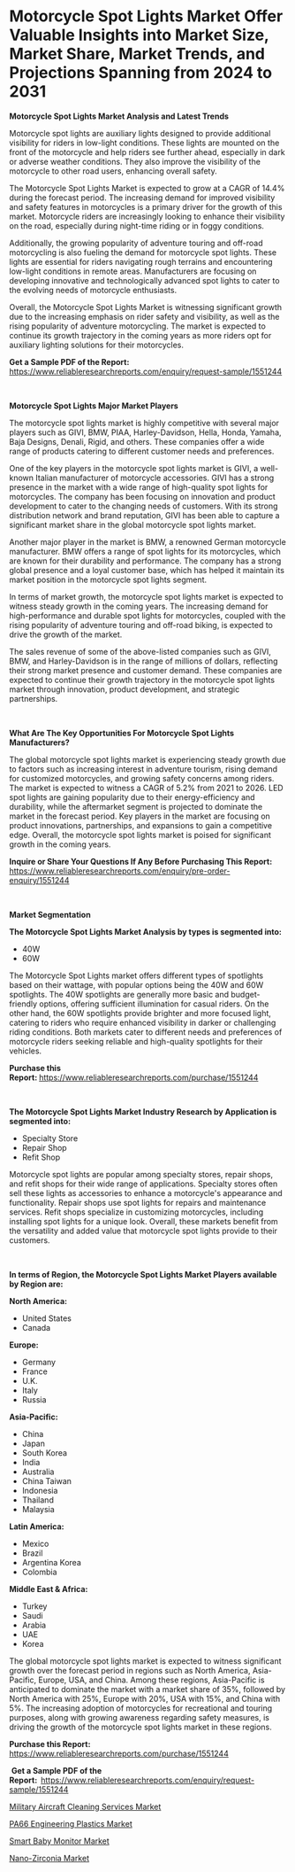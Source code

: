 <p><h1>Motorcycle Spot Lights Market Offer Valuable Insights into Market Size, Market Share, Market Trends, and Projections Spanning from 2024 to 2031</h1></p><p><strong>Motorcycle Spot Lights Market Analysis and Latest Trends</strong></p>
<p><p>Motorcycle spot lights are auxiliary lights designed to provide additional visibility for riders in low-light conditions. These lights are mounted on the front of the motorcycle and help riders see further ahead, especially in dark or adverse weather conditions. They also improve the visibility of the motorcycle to other road users, enhancing overall safety.</p><p>The Motorcycle Spot Lights Market is expected to grow at a CAGR of 14.4% during the forecast period. The increasing demand for improved visibility and safety features in motorcycles is a primary driver for the growth of this market. Motorcycle riders are increasingly looking to enhance their visibility on the road, especially during night-time riding or in foggy conditions.</p><p>Additionally, the growing popularity of adventure touring and off-road motorcycling is also fueling the demand for motorcycle spot lights. These lights are essential for riders navigating rough terrains and encountering low-light conditions in remote areas. Manufacturers are focusing on developing innovative and technologically advanced spot lights to cater to the evolving needs of motorcycle enthusiasts.</p><p>Overall, the Motorcycle Spot Lights Market is witnessing significant growth due to the increasing emphasis on rider safety and visibility, as well as the rising popularity of adventure motorcycling. The market is expected to continue its growth trajectory in the coming years as more riders opt for auxiliary lighting solutions for their motorcycles.</p></p>
<p><strong>Get a Sample PDF of the Report:&nbsp;</strong> <a href="https://www.reliableresearchreports.com/enquiry/request-sample/1551244">https://www.reliableresearchreports.com/enquiry/request-sample/1551244</a></p>
<p>&nbsp;</p>
<p><strong>Motorcycle Spot Lights Major Market Players</strong></p>
<p><p>The motorcycle spot lights market is highly competitive with several major players such as GIVI, BMW, PIAA, Harley-Davidson, Hella, Honda, Yamaha, Baja Designs, Denali, Rigid, and others. These companies offer a wide range of products catering to different customer needs and preferences.</p><p>One of the key players in the motorcycle spot lights market is GIVI, a well-known Italian manufacturer of motorcycle accessories. GIVI has a strong presence in the market with a wide range of high-quality spot lights for motorcycles. The company has been focusing on innovation and product development to cater to the changing needs of customers. With its strong distribution network and brand reputation, GIVI has been able to capture a significant market share in the global motorcycle spot lights market.</p><p>Another major player in the market is BMW, a renowned German motorcycle manufacturer. BMW offers a range of spot lights for its motorcycles, which are known for their durability and performance. The company has a strong global presence and a loyal customer base, which has helped it maintain its market position in the motorcycle spot lights segment.</p><p>In terms of market growth, the motorcycle spot lights market is expected to witness steady growth in the coming years. The increasing demand for high-performance and durable spot lights for motorcycles, coupled with the rising popularity of adventure touring and off-road biking, is expected to drive the growth of the market.</p><p>The sales revenue of some of the above-listed companies such as GIVI, BMW, and Harley-Davidson is in the range of millions of dollars, reflecting their strong market presence and customer demand. These companies are expected to continue their growth trajectory in the motorcycle spot lights market through innovation, product development, and strategic partnerships.</p></p>
<p>&nbsp;</p>
<p><strong>What Are The Key Opportunities For Motorcycle Spot Lights Manufacturers?</strong></p>
<p><p>The global motorcycle spot lights market is experiencing steady growth due to factors such as increasing interest in adventure tourism, rising demand for customized motorcycles, and growing safety concerns among riders. The market is expected to witness a CAGR of 5.2% from 2021 to 2026. LED spot lights are gaining popularity due to their energy-efficiency and durability, while the aftermarket segment is projected to dominate the market in the forecast period. Key players in the market are focusing on product innovations, partnerships, and expansions to gain a competitive edge. Overall, the motorcycle spot lights market is poised for significant growth in the coming years.</p></p>
<p><strong>Inquire or Share Your Questions If Any Before Purchasing This Report:</strong> <a href="https://www.reliableresearchreports.com/enquiry/pre-order-enquiry/1551244">https://www.reliableresearchreports.com/enquiry/pre-order-enquiry/1551244</a></p>
<p>&nbsp;</p>
<p><strong>Market Segmentation</strong></p>
<p><strong>The Motorcycle Spot Lights Market Analysis by types is segmented into:</strong></p>
<p><ul><li>40W</li><li>60W</li></ul></p>
<p><p>The Motorcycle Spot Lights market offers different types of spotlights based on their wattage, with popular options being the 40W and 60W spotlights. The 40W spotlights are generally more basic and budget-friendly options, offering sufficient illumination for casual riders. On the other hand, the 60W spotlights provide brighter and more focused light, catering to riders who require enhanced visibility in darker or challenging riding conditions. Both markets cater to different needs and preferences of motorcycle riders seeking reliable and high-quality spotlights for their vehicles.</p></p>
<p><strong>Purchase this Report:&nbsp;</strong><a href="https://www.reliableresearchreports.com/purchase/1551244">https://www.reliableresearchreports.com/purchase/1551244</a></p>
<p>&nbsp;</p>
<p><strong>The Motorcycle Spot Lights Market Industry Research by Application is segmented into:</strong></p>
<p><ul><li>Specialty Store</li><li>Repair Shop</li><li>Refit Shop</li></ul></p>
<p><p>Motorcycle spot lights are popular among specialty stores, repair shops, and refit shops for their wide range of applications. Specialty stores often sell these lights as accessories to enhance a motorcycle's appearance and functionality. Repair shops use spot lights for repairs and maintenance services. Refit shops specialize in customizing motorcycles, including installing spot lights for a unique look. Overall, these markets benefit from the versatility and added value that motorcycle spot lights provide to their customers.</p></p>
<p>&nbsp;</p>
<p><strong>In terms of Region, the Motorcycle Spot Lights Market Players available by Region are:</strong></p>
<p>
    <p> <strong> North America: </strong>
        <ul>
            <li>United States</li>
            <li>Canada</li>
        </ul>
        </p> 
    <p> <strong> Europe: </strong>
        <ul>
            <li>Germany</li>
            <li>France</li>
            <li>U.K.</li>
            <li>Italy</li>
            <li>Russia</li>
        </ul>
        </p> 
    <p> <strong> Asia-Pacific: </strong>
        <ul>
            <li>China</li>
            <li>Japan</li>
            <li>South Korea</li>
            <li>India</li>
            <li>Australia</li>
            <li>China Taiwan</li>
            <li>Indonesia</li>
            <li>Thailand</li>
            <li>Malaysia</li>
        </ul>
        </p> 
    <p> <strong> Latin America: </strong>
        <ul>
            <li>Mexico</li>
            <li>Brazil</li>
            <li>Argentina Korea</li>
            <li>Colombia</li>
        </ul>
        </p> 
    <p> <strong> Middle East & Africa: </strong>
        <ul>
            <li>Turkey</li>
            <li>Saudi</li>
            <li>Arabia</li>
            <li>UAE</li>
            <li>Korea</li>
        </ul>
    </p>
    </p>
<p><p>The global motorcycle spot lights market is expected to witness significant growth over the forecast period in regions such as North America, Asia-Pacific, Europe, USA, and China. Among these regions, Asia-Pacific is anticipated to dominate the market with a market share of 35%, followed by North America with 25%, Europe with 20%, USA with 15%, and China with 5%. The increasing adoption of motorcycles for recreational and touring purposes, along with growing awareness regarding safety measures, is driving the growth of the motorcycle spot lights market in these regions.</p></p>
<p><strong>Purchase this Report: </strong><a href="https://www.reliableresearchreports.com/purchase/1551244">https://www.reliableresearchreports.com/purchase/1551244</a></p>
<p>&nbsp;<strong>Get a Sample PDF of the Report:&nbsp;&nbsp;</strong><a href="https://www.reliableresearchreports.com/enquiry/request-sample/1551244">https://www.reliableresearchreports.com/enquiry/request-sample/1551244</a></p>
<p><strong></strong></p>
<p><p><a href="https://natural-crush-b99.notion.site/Military-Aircraft-Cleaning-Services-Market-Research-Report-Reveals-The-Latest-Trends-And-Opportuniti-5d6f006341254c4e85dfb2e29d86b93c">Military Aircraft Cleaning Services Market</a></p><p><a href="https://view.publitas.com/reportprime-1/pa66-engineering-plastics-market-size-market-share-and-global-market-analysis-report-2023-2030/">PA66 Engineering Plastics Market</a></p><p><a href="https://view.publitas.com/reportprime-1/smart-baby-monitor-market-size-market-share-and-global-market-analysis-report-2023-2030/">Smart Baby Monitor Market</a></p><p><a href="https://view.publitas.com/reportprime-1/nano-zirconia-market-research-report-provides-thorough-industry-overview-which-offers-an-in-depth-analysis-of-product-trends-and-new-market-divisions/">Nano-Zirconia Market</a></p></p>